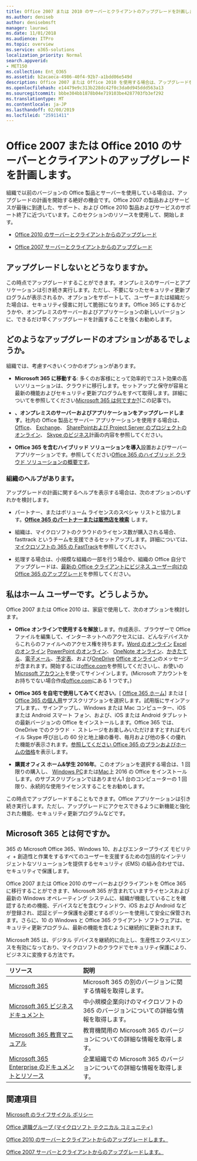 ```yaml
---
title: Office 2007 または 2010 のサーバーとクライアントのアップグレードを計画します。
ms.author: deniseb
author: denisebmsft
manager: laurawi
ms.date: 11/01/2018
ms.audience: ITPro
ms.topic: overview
ms.service: o365-solutions
localization_priority: Normal
search.appverid:
- MET150
ms.collection: Ent_O365
ms.assetid: b2acaeca-4986-40f4-92b7-a1bdd06e549d
description: Office 2007 または Office 2010 を使用する場合は、アップグレードを計画する時間です。古いアプリを使用してスタックしています。計画を開始するには、これらのリソースを使用します。
ms.openlocfilehash: e14479e9c313b228dc42f0c3da0d945ddd563a13
ms.sourcegitcommit: bbbe304bb1878b04e719103be4287703fb3ef292
ms.translationtype: MT
ms.contentlocale: ja-JP
ms.lasthandoff: 02/08/2019
ms.locfileid: "25911411"
---
```

# <a name="plan-your-upgrade-from-office-2007-or-office-2010-servers-and-clients"></a>Office 2007 または Office 2010 のサーバーとクライアントのアップグレードを計画します。

組織で以前のバージョンの Office 製品とサーバーを使用している場合は、アップグレードの計画を開始する絶好の機会です。Office 2007 の製品およびサービスが最後に到達した、サポート、および Office 2010 製品およびサービスのサポート終了に近づいています。このセクションのリソースを使用して、開始します。

- [Office 2010 のサーバーとクライアントからのアップグレード](upgrade-from-office-2010-servers-and-products.md)

- [Office 2007 サーバーとクライアントからのアップグレード](upgrade-from-office-2007-servers-and-products.md)

## <a name="what-happens-if-i-dont-upgrade"></a>アップグレードしないとどうなりますか。

この時点でアップグレードすることができます。オンプレミスのサーバーとアプリケーションは引き続き実行します。ただし、不要になったセキュリティ更新プログラムが表示されるか、オプションをサポートして、ユーザーまたは組織だった場合は、セキュリティ侵害に対して脆弱になります。Office 365 にするかどうかや、オンプレミスのサーバーおよびアプリケーションの新しいバージョンに、できるだけ早くアップグレードを計画することを強くお勧めします。

## <a name="what-upgrade-options-are-available"></a>どのようなアップグレードのオプションがあるでしょうか。      

組織では、考慮すべきいくつかのオプションがあります。

- **Microsoft 365 に移動する**: 多くのお客様にとって効率的でコスト効果の高いソリューションは、クラウドに移行します。セットアップと保守が容易と最新の機能およびセキュリティ更新プログラムをすべて取得します。詳細についてを参照してください[Microsoft 365 は何ですか?](#what-is-microsoft-365)(この記事で)。
    
- **、オンプレミスのサーバーおよびアプリケーションをアップグレードします**。社内の Office 製品とサーバー アプリケーションを使用する場合は、 [Office](https://docs.microsoft.com/DeployOffice/office-2010-end-support-roadmap)、 [Exchange](exchange-2010-end-of-support.md)、 [SharePoint](upgrade-from-sharepoint-2010.md)[および Project Server のプロジェクトのオンライン](project-server-2010-end-of-support.md)、 [Skype のビジネス](https://docs.microsoft.com/skypeforbusiness/plan-your-deployment/upgrade)計画の内容を参照してください。 
    
- **Office 365 を含むハイブリッド ソリューションを導入**設置およびサーバー アプリケーションです。参照してください[Office 365 のハイブリッド クラウド ソリューションの概要です](hybrid-cloud-overview.md)。
    
### <a name="help-is-available-for-your-organization"></a>組織のヘルプがあります。

アップグレードの計画に関するヘルプを表示する場合は、次のオプションのいずれかを検討します。

- パートナー、またはボリューム ライセンスのスペシャ リストと協力します。**[Office 365 のパートナーまたは販売店を検索](https://support.office.com/article/b6c18a9b-2aed-4c84-9d75-af709160258c.aspx)** します。 

- 組織は、マイクロソフトのクラウドのライセンス数が購入される場合、fasttrack というチームを支援できるセットアップします。詳細については、[マイクロソフトの 365 の FastTrack](https://www.microsoft.com/fasttrack/microsoft-365)を参照してください。

- 処理する場合は、小規模な組織の一部を行う場合や、組織の Office 自分でアップグレードは、[最新の Office クライアントにビジネス ユーザー向けの Office 365 のアップグレード](https://docs.microsoft.com/office365/admin/setup/upgrade-users-to-latest-office-client)を参照してください。 
  
## <a name="im-a-home-user-what-do-i-do"></a>私はホーム ユーザーです。どうしようか。

Office 2007 または Office 2010 は、家庭で使用して、次のオプションを検討します。

- **Office オンラインで使用するを解放**します。作成表示、ブラウザーで Office ファイルを編集して、インターネットへのアクセスには、どんなデバイスからこれらのファイルへのアクセス権を持ちます。[Word のオンライン](http://go.microsoft.com/fwlink/p/?linkid=746664) [Excel のオンライン](http://go.microsoft.com/fwlink/p/?linkid=746665) [PowerPoint のオンライン](http://go.microsoft.com/fwlink/p/?linkid=746666)、 [OneNote オンライン](http://go.microsoft.com/fwlink/p/?linkid=746674)、[かきたてる](http://go.microsoft.com/fwlink/p/?linkid=746675)、[電子メール](http://go.microsoft.com/fwlink/p/?linkid=746676)、[予定表](http://go.microsoft.com/fwlink/p/?linkid=746678)、および[OneDrive](http://go.microsoft.com/fwlink/p/?linkid=746679) [Office オンライン](https://products.office.com/office-online/documents-spreadsheets-presentations-office-online)のメッセージが含まれます。開始するには[office.com](https://office.com)を参照してくださいし、お使いの[Microsoft アカウント](https://account.microsoft.com/account)を使ってサインインします。(Microsoft アカウントをお持ちでない場合作成[office.com](https://office.com)にある 1 つです。)

- **Office 365 を自宅で使用してみてください**。[ [Office 365 ホーム](https://www.microsoft.com/p/office-365-home/cfq7ttc0k5dm)] または [ [Office 365 の個人用](https://www.microsoft.com/p/office-365-personal/cfq7ttc0k5bf)サブスクリプションを選択します。試用版にサインアップします。、サインアップし、Windows または Mac コンピューター、iOS または Android スマート フォン、および、iOS または Android タブレットの最新バージョンの Office をインストールします。Office 365 では、OneDrive でのクラウド ・ ストレージをお楽しみいただけますとすればモバイル Skype 呼び出しの 60 分と地上線の番号、毎月および他の多くの優れた機能が表示されます。[参照してください Office 365 のプランおよびホームの価格](https://products.office.com/explore-office-for-home)を表示します。
    
- **購買オフィス ホーム&amp;学生 2016年**。このオプションを選択する場合は、1 回限りの購入し、 [Windows PC](https://www.microsoft.com/p/office-home-student-2016-for-pc/cfq7ttc0k5fc)または[Mac](https://products.office.com/buy/compare-microsoft-office-products-for-mac)上 2016 の Office をインストールします。のサブスクリプションではありません1 台のコンピューターの 1 回限り、永続的な使用ライセンスすることをお勧めします。

この時点でアップグレードすることもできます。Office アプリケーションは引き続き実行します。ただし、アップグレードにアクセスできるように新機能と強化された機能、セキュリティ更新プログラムなどです。 
   
## <a name="what-is-microsoft-365"></a>Microsoft 365 とは何ですか。

365 の Microsoft Office 365、Windows 10、およびエンタープライズ モビリティ + 創造性と作業をするすべてのユーザーを支援するための包括的なインテリジェントなソリューションを提供するセキュリティ (EMS) の組み合わせでは、セキュリティで保護します。 
  
Office 2007 または Office 2010 のサーバーおよびクライアントを Office 365 に移行することができます、Microsoft 365 が含まれていますライセンスおよび最新の Windows オペレーティング システムに、組織が機能していることを確認するための機能、デバイスなどを含むウィンドウ、iOS および Android などが登録され、認証とデータ保護を必要とするポリシーを使用して安全に保管されます。さらに、10 の Windows と Office 365 クライアント ソフトウェアは、セキュリティ更新プログラム、最新の機能を含むように継続的に更新されます。
  
Microsoft 365 は、デジタル デバイスを継続的に向上し、生産性エクスペリエンスを有効になっており、マイクロソフトのクラウドでセキュリティ保護により、ビジネスに変換する方法です。
  
|**リソース**|**説明**|
|:-----|:-----|
|[Microsoft 365](https://www.microsoft.com/microsoft-365) <br/> |Microsoft 365 の別のバージョンに関する情報を取得します。  <br/> |
|[Microsoft 365 ビジネス ドキュメント](https://docs.microsoft.com/microsoft-365/business/) <br/> |中小規模企業向けのマイクロソフトの 365 のバージョンについての詳細な情報を取得します。  <br/> |
|[Microsoft 365 教育マニュアル](https://docs.microsoft.com/microsoft-365/education/) <br/> |教育機関用の Microsoft 365 のバージョンについての詳細な情報を取得します。  <br/> |
|[Microsoft 365 Enterprise のドキュメントとリソース](https://docs.microsoft.com/microsoft-365/enterprise/) <br/> |企業組織での Microsoft 365 のバージョンについての詳細な情報を取得します。  <br/> |

   
## <a name="related-topics"></a>関連項目
  
[Microsoft のライフサイクル ポリシー](https://go.microsoft.com/fwlink/?linkid=865200)

[Office 退職グループ (マイクロソフト テクニカル コミュニティ)](https://go.microsoft.com/fwlink/?linkid=842065)

[Office 2010 のサーバーとクライアントからのアップグレードします。](upgrade-from-office-2010-servers-and-products.md)

[Office 2007 サーバーとクライアントからのアップグレードします。](upgrade-from-office-2007-servers-and-products.md)



